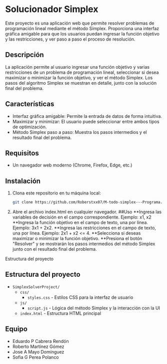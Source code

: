 # Solucionador Simplex

Este proyecto es una aplicación web que permite resolver problemas de programación lineal mediante el método Simplex. Proporciona una interfaz gráfica amigable para que los usuarios puedan ingresar la función objetivo y las restricciones, y ver paso a paso el proceso de resolución.

## Descripción

La aplicación permite al usuario ingresar una función objetivo y varias restricciones de un problema de programación lineal, seleccionar si desea maximizar o minimizar la función objetivo, y ver el método Simplex. Los pasos del algoritmo Simplex se muestran en detalle, junto con la solución final del problema.

## Características

* Interfaz gráfica amigable: Permite la entrada de datos de forma intuitiva.
* Maximizar y minimizar: El usuario puede seleccionar entre ambos tipos de optimización.
* Método Simplex paso a paso: Muestra los pasos intermedios y el resultado final del problema.

## Requisitos

* Un navegador web moderno (Chrome, Firefox, Edge, etc.)

## Instalación

1. Clona este repositorio en tu máquina local:
   ```bash
   git clone https://github.com/Roberstxx07/M-todo-simplex---Programa.git

2. Abre el archivo index.html en cualquier navegador.
##Uso
**Ingresa las variables de decisión en el campo correspondiente. Ejemplo: x1, x2
**Ingresa la función objetivo en el campo de texto, una por línea. Ejemplo: 3x1 + 2x2.
**Ingresa las restricciones en el campo de texto, una por línea. Ejemplo: 2x1 + x2 <= 4.
**Selecciona si deseas maximizar o minimizar la función objetivo.
**Presiona el botón "Resolver" y se mostrarán los pasos intermedios del método Simplex junto con el resultado final del problema.

Estructura del proyecto

## Estructura del proyecto

* `SimplexSolverProject/`
    * `css/`
        * `styles.css` - Estilos CSS para la interfaz de usuario
    * `js/`
        * `script.js` - Lógica del método Simplex y la interacción con la UI
    * `index.html` - Estructura HTML principal

## Equipo

* Eduardo P Cabrera Rendón
* Roberto Martínez Gómez 
* Jose A Mayo Domínguez
* Sofia G Perea Polanco
